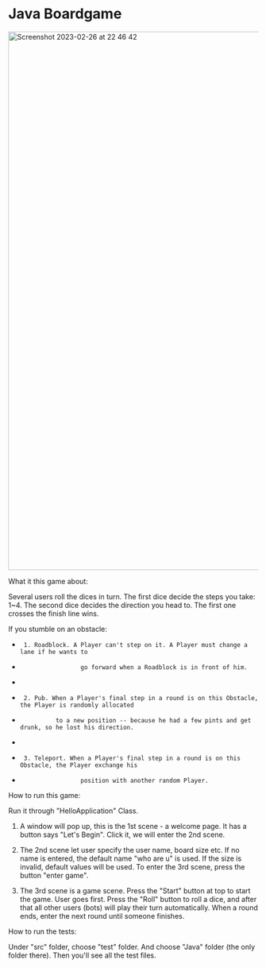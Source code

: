 # Java Boardgame 

<img width="1084" alt="Screenshot 2023-02-26 at 22 46 42" src="https://user-images.githubusercontent.com/116632169/221442094-20ad3375-82df-4d9b-b4c1-510ef0b4ea31.png">

What it this game about:

Several users roll the dices in turn. The first dice decide the steps you take: 1~4. The second dice decides the direction you head to. The first one crosses the finish line wins. 

If you stumble on an obstacle:

 *      1. Roadblock. A Player can't step on it. A Player must change a lane if he wants to
 *                      go forward when a Roadblock is in front of him.
 *     
 *      2. Pub. When a Player's final step in a round is on this Obstacle, the Player is randomly allocated
 *               to a new position -- because he had a few pints and get drunk, so he lost his direction.
 *     
 *      3. Teleport. When a Player's final step in a round is on this Obstacle, the Player exchange his
 *                      position with another random Player.

How to run this game:

Run it through "HelloApplication" Class.

1. A window will pop up, this is the 1st scene - a welcome page. It has a button says "Let's Begin". Click it, we will enter the 2nd scene.

2. The 2nd scene let user specify the user name, board size etc. If no name is entered, the default name "who are u" is used. If the size is invalid, default values will be used. To enter the 3rd scene, press the button "enter game".

3. The 3rd scene is a game scene. Press the "Start" button at top to start the game. User goes first. Press the "Roll" button to roll a dice, and after that all other users (bots) will play their turn automatically. When a round ends, enter the next round until someone finishes.


How to run the tests:

Under "src" folder, choose "test" folder. And choose "Java" folder (the only folder there). Then you'll see all the test files.
